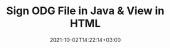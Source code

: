 ---
############################# Static ############################
layout: "autogen"
date: 2021-10-02T14:22:14+03:00
draft: false
path: "total/java/signature/odg/"

############################# Head ############################
head_title: "Sign ODG File with Text or Image Signatures in Java"
head_description: "Java ODG Signature API to add, edit, remove, verify and search digital signatures (text, image, metadata, QR-Code, stamp). View the signed ODG file in HTML."

############################# Header ############################
title: "Sign ODG File in Java & View in HTML"
description: "Sign & secure ODG files in Java applications using popular electronic signature types such as text, image, metadata, QR-Code, stamp and form field. Programmatically generate, update, delete, verify and search digital signatures in documents, images and various other file formats without Adobe Reader installed."

############################# SubMenu ############################
submenu:
    enable: false

############################# Content ############################
content:
    enable: true
    block:
    - title_left: "Add Image Signatures to ODG in Java"
      content_left: |
          Insert custom image as an electronic signature to a ODG document in Java. Add company logo, stamp icon or name using different colors and text effects.

          -   Create a new instance of [Signature](https://apireference.groupdocs.com/java/signature/com.groupdocs.signature/Signature) class and pass input document to it
          -   Instantiate the [ImageSignOptions](https://apireference.groupdocs.com/java/signature/com.groupdocs.signature.options.sign/ImageSignOptions) object and specify image signature options
          -   Call [Sign](https://apireference.groupdocs.com/java/signature/com.groupdocs.signature/Signature#sign(java.io.OutputStream,%20com.groupdocs.signature.options.sign.SignOptions)) method of **Signature** class instance and pass **ImageSignOptions** to it
          -   Set options to view document as HTML
          -   Instantiate Viewer with output file
          
      title_right: "Inserting Digital Signatures to ODG"
      content_right: |
          You require `GroupDocs.Signature` & `GroupDocs.Viewer` namespaces to digitally sign documents and generate a display in HTML, image or PDF format. Explore other [Java APIs for Office documents](https://products.conholdate.com/total/java/) as offered by Conholdate.Total.
          
          Get the respective assembly files from the [downloads](https://downloads.conholdate.com/total/java) or fetch the whole package from [Maven](https://repository.conholdate.com/webapp/#/artifacts/browse/tree/General/repo) to add 'Conholdate.Total` directly in your workspace.
          
      code: |
          ```cs {linenos=false}
          Signature signature = new Signature("input.odg")

          ImageSignOptions options = new ImageSignOptions("signature.jpg");

          // set signature position
          options.setLeft(100);
          options.setTop(100);

          // set page numbers
          options.setPageNumber(1);

          // sign document to file
          signature.sign("output.odg", options);

          // Set options to view document as HTML
          HtmlViewOptions options = HtmlViewOptions.forEmbeddedResources("output{0}.html");

          // Instantiate Viewer with output file
          try (Viewer viewer = new Viewer("output.odg")) {
            viewer.view(options);
            }
          ```
    - title_left: "Add Text Signatures to ODG in Java"
      content_left: |
          Add customized text signature to a ODG document using advanced text settings such as font color, size, name, text alignment and border adjustment.

          -   Create a new instance of [Signature](https://apireference.groupdocs.com/java/signature/com.groupdocs.signature/Signature) class and pass input document
          -   Instantiate the [TextSignOptions](https://apireference.groupdocs.com/java/signature/com.groupdocs.signature.options.sign/TextSignOptions) object and specify text signature options
          -   Call [sign](https://apireference.groupdocs.com/java/signature/com.groupdocs.signature/Signature#sign(java.io.OutputStream,%20com.groupdocs.signature.options.sign.SignOptions)) method of **Signature** class instance and pass **TextSignOptions** to it
        
      title_right: "Image Representation of Document Pages"
      content_right: |
          Apply digital signatures and generate image representation of the signed document pages in PNG, JPG or BMP formats. You can easily preview the complete document as a whole or display some specific pages based on page numbers or page ranges.
          
      code: |
          ```cs {linenos=false}
          Signature signature = new Signature("input.odg");

          TextSignOptions options = new TextSignOptions("John Smith");

          // set signature position
          options.setLeft(100);
          options.setTop(100);

          // set signature rectangle
          options.setWidth(100);
          options.setHeight(30);

          // set text color and Font
          options.setForeColor(Color.RED);
          SignatureFont signatureFont = new SignatureFont();
          signatureFont.setSize(12);
          signatureFont.setFamilyName("Comic Sans MS");
          options.setFont(signatureFont);

          // sign document to file
          signature.sign("output.odg", options);
          ```
############################# About Formats ############################
about_formats:
    enable: false
############################# More Formats ############################
more_formats:
    enable: true
    auto: true
############################# Back to top ###############################
back_to_top:
  enable: true
---